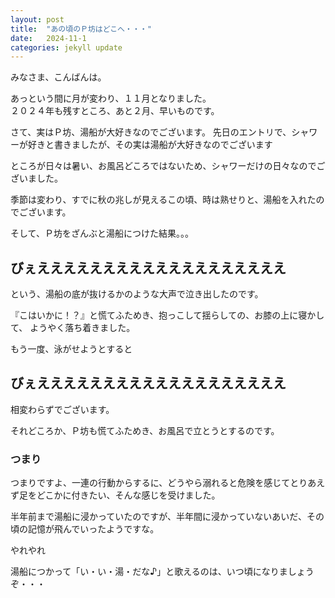 ```yaml
---
layout: post
title:  "あの頃のＰ坊はどこへ・・・"
date:   2024-11-1
categories: jekyll update
---
```


みなさま、こんばんは。

あっという間に月が変わり、１１月となりました。<br>
２０２４年も残すところ、あと２月、早いものです。

さて、実はＰ坊、湯船が大好きなのでございます。
先日のエントリで、シャワーが好きと書きましたが、その実は湯船が大好きなのでございます

ところが日々は暑い、お風呂どころではないため、シャワーだけの日々なのでございました。

季節は変わり、すでに秋の兆しが見えるこの頃、時は熟せりと、湯船を入れたのでございます。

そして、Ｐ坊をざんぶと湯船につけた結果。。。

## びぇえええええええええええええええええええ

という、湯船の底が抜けるかのような大声で泣き出したのです。

『こはいかに！？』と慌てふためき、抱っこして揺らしての、お膝の上に寝かして、
ようやく落ち着きました。

もう一度、泳がせようとすると

## びぇえええええええええええええええええええ

相変わらずでございます。

それどころか、Ｐ坊も慌てふためき、お風呂で立とうとするのです。

### つまり

つまりですよ、一連の行動からするに、どうやら溺れると危険を感じてとりあえず足をどこかに付きたい、そんな感じを受けました。

半年前まで湯船に浸かっていたのですが、半年間に浸かっていないあいだ、その頃の記憶が飛んでいったようですな。

やれやれ

湯船につかって「い・い・湯・だな♪」と歌えるのは、いつ頃になりましょうぞ・・・
